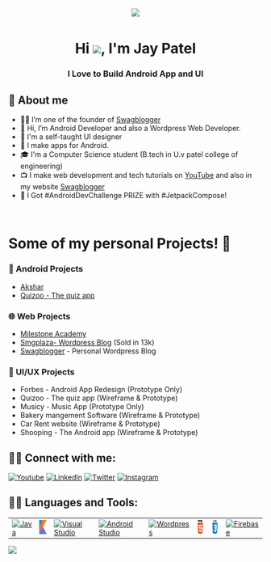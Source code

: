 
<h1 align="center"> <center><img src="https://media.giphy.com/media/L1R1tvI9svkIWwpVYr/giphy.gif"></h1>

<h1 align="center">Hi  <img src="https://media.giphy.com/media/hvRJCLFzcasrR4ia7z/giphy.gif" width="28">, I'm Jay Patel</h1>
<h3 align="center">I Love to Build Android App and UI</h3>

## 📖 About me

- 👨‍💼 I’m one of the founder of [Swagblogger](https://swagblogger.com/)
- 👋 Hi, I’m Android Developer and also a Wordpress Web Developer.
- 🎨 I'm a self-taught UI designer
- 📱  I make apps for Android.
- 🎓 I'm a Computer Science student (B.tech in U.v patel college of engineering)
- 📺 I make web development and tech tutorials on [YouTube](https://www.youtube.com/channel/UCRh42d5zU_wPuWP8PjnFbWQ) and also in my website [Swagblogger](https://swagblogger.com/)
- 🎉 I Got #AndroidDevChallenge PRIZE with #JetpackCompose! 


<Br>
<h1>Some of my personal Projects! 🎨</h1>
    
### 📱 Android Projects <Br>
   * [Akshar](https://play.google.com/store/apps/details?id=com.akshar.app&hl=en_IN&gl=US) <Br>
   * [Quizoo - The quiz app](https://github.com/jaypja99/Quizoo-The-quiz-app) <Br>

### 🌐 Web Projects <Br>
   * [Milestone Academy](https://www.themilestoneworld.com/) <Br>
   * [Smgplaza- Wordpress Blog](https://smgplaza.com/) (Sold in 13k)<Br>
   * [Swagblogger](https://swagblogger.com/) - Personal Wordpress Blog <Br>

### 👨 UI/UX Projects <Br>
   * Forbes - Android App Redesign (Prototype Only)<Br>
   * Quizoo - The quiz app (Wireframe & Prototype) <Br>
   * Musicy - Music App (Prototype Only)<br>
   * Bakery mangement Software (Wireframe & Prototype) <br>
   * Car Rent website (Wireframe & Prototype) <br>
   * Shooping - The Android app (Wireframe & Prototype) <Br>
    
## 🙋‍♂️ Connect with me:

<p align="left">
  <a href="https://www.youtube.com/channel/UCRh42d5zU_wPuWP8PjnFbWQ"><img alt="Youtube" title="Youtube" src="https://img.shields.io/badge/-YouTube-red?style=for-the-badge&logo=youtube&logoColor=white"/></a>
  <a href="https://www.linkedin.com/in/jay-patel-9j9j/"><img alt="LinkedIn" title="LinkedIn" src="https://img.shields.io/badge/-LinkedIn-0077B5?style=for-the-badge&logo=linkedin&logoColor=white"/></a>
  <a href="https://twitter.com/jaypja99"><img alt="Twitter" title="Twitter" src="https://img.shields.io/badge/-Twitter-1DA1F2?style=for-the-badge&logo=twitter&logoColor=white"/></a>
  <a href="https://www.instagram.com/jay.patel__2021/"><img alt="Instagram" title="Instagram" src="https://img.shields.io/badge/-Instagram-8a3ab9?style=for-the-badge&logo=instagram&logoColor=white"/></a>
</p>


## 👨‍💻 Languages and Tools:


<table>
    <tbody>
        <tr>
            <td><a href="#"><img alt="Java" title="Java" height="28px"
                        src="https://img.icons8.com/color/48/000000/java-coffee-cup-logo--v2.png" /></a></td>
            <td><a href="#"><img alt="Kotlin" title="Kotlin" height="28px"
                        src="https://raw.githubusercontent.com/github/explore/80688e429a7d4ef2fca1e82350fe8e3517d3494d/topics/kotlin/kotlin.png" /></a>
            <td><a href="#"><img alt="Visual Studio" title="Visual Studio Code" height="28px"
                        src="https://img.icons8.com/fluent/48/000000/visual-studio-code-2019.png" /></a></td>
            <td><a href="#"><img alt="Android Studio" title="Android Studio" height="28px"
                        src="https://i.imgur.com/6nJGNMN.png" /></a></td>
            <td><a href="#"><img alt="Wordpress" title="Wordpress" height="28px"
                        src="https://img.icons8.com/color/48/000000/wordpress.png" /></a></td>
            <td><a href="#"><img alt="HTML5" title="HTML5" height="28px"
                        src="https://raw.githubusercontent.com/github/explore/80688e429a7d4ef2fca1e82350fe8e3517d3494d/topics/html/html.png" /></a></td>
            <td><a href="#"><img alt="CSS3" title="CSS3" height="28px"
                        src="https://raw.githubusercontent.com/github/explore/80688e429a7d4ef2fca1e82350fe8e3517d3494d/topics/css/css.png" /></a>
            </td>
            <td><a href="#"><img alt="Firebase" title="Firebase" height="28px"
                        src="https://img.icons8.com/color/48/000000/firebase.png"" /></a>
            </td>
  </tr>
    </tbody>
</table>


[<img src="https://img.shields.io/badge/-Subscribe-red?style=for-the-badge&logo=youtube&logoColor=white"/>](https://www.youtube.com/channel/UCRh42d5zU_wPuWP8PjnFbWQ?sub_confirmation=1)

<!---

jaypja99/jaypja99 is a ✨ special ✨ repository because its `README.md` (this file) appears on your GitHub profile.
You can click the Preview link to take a look at your changes.
--->
